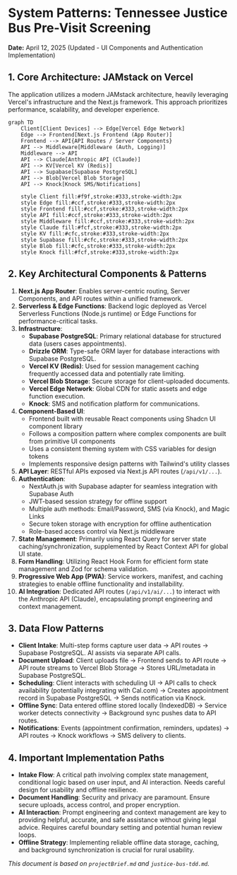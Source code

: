# System Patterns: Tennessee Justice Bus Pre-Visit Screening

**Date:** April 12, 2025 (Updated - UI Components and Authentication Implementation)

## 1. Core Architecture: JAMstack on Vercel

The application utilizes a modern JAMstack architecture, heavily leveraging Vercel's infrastructure and the Next.js framework. This approach prioritizes performance, scalability, and developer experience.

```mermaid
graph TD
    Client[Client Devices] --> Edge[Vercel Edge Network]
    Edge --> Frontend[Next.js Frontend (App Router)]
    Frontend --> API{API Routes / Server Components}
    API --> Middleware[Middleware (Auth, Logging)]
    Middleware --> API
    API --> Claude[Anthropic API (Claude)]
    API --> KV[Vercel KV (Redis)]
    API --> Supabase[Supabase PostgreSQL]
    API --> Blob[Vercel Blob Storage]
    API --> Knock[Knock SMS/Notifications]

    style Client fill:#f9f,stroke:#333,stroke-width:2px
    style Edge fill:#ccf,stroke:#333,stroke-width:2px
    style Frontend fill:#ccf,stroke:#333,stroke-width:2px
    style API fill:#ccf,stroke:#333,stroke-width:2px
    style Middleware fill:#ccf,stroke:#333,stroke-width:2px
    style Claude fill:#fcf,stroke:#333,stroke-width:2px
    style KV fill:#cfc,stroke:#333,stroke-width:2px
    style Supabase fill:#cfc,stroke:#333,stroke-width:2px
    style Blob fill:#cfc,stroke:#333,stroke-width:2px
    style Knock fill:#fcf,stroke:#333,stroke-width:2px
```

## 2. Key Architectural Components & Patterns

1.  **Next.js App Router**: Enables server-centric routing, Server Components, and API routes within a unified framework.
2.  **Serverless & Edge Functions**: Backend logic deployed as Vercel Serverless Functions (Node.js runtime) or Edge Functions for performance-critical tasks.
3.  **Infrastructure**:
    - **Supabase PostgreSQL**: Primary relational database for structured data (users cases appointments).
    - **Drizzle ORM**: Type-safe ORM layer for database interactions with Supabase PostgreSQL.
    - **Vercel KV (Redis)**: Used for session management caching frequently accessed data and potentially rate limiting.
    - **Vercel Blob Storage**: Secure storage for client-uploaded documents.
    - **Vercel Edge Network**: Global CDN for static assets and edge function execution.
    - **Knock**: SMS and notification platform for communications.
4.  **Component-Based UI**:
    - Frontend built with reusable React components using Shadcn UI component library
    - Follows a composition pattern where complex components are built from primitive UI components
    - Uses a consistent theming system with CSS variables for design tokens
    - Implements responsive design patterns with Tailwind's utility classes
5.  **API Layer**: RESTful APIs exposed via Next.js API routes (`/api/v1/...`).
6.  **Authentication**:
    - NextAuth.js with Supabase adapter for seamless integration with Supabase Auth
    - JWT-based session strategy for offline support
    - Multiple auth methods: Email/Password, SMS (via Knock), and Magic Links
    - Secure token storage with encryption for offline authentication
    - Role-based access control via Next.js middleware
7.  **State Management**: Primarily using React Query for server state caching/synchronization, supplemented by React Context API for global UI state.
8.  **Form Handling**: Utilizing React Hook Form for efficient form state management and Zod for schema validation.
9.  **Progressive Web App (PWA)**: Service workers, manifest, and caching strategies to enable offline functionality and installability.
10. **AI Integration**: Dedicated API routes (`/api/v1/ai/...`) to interact with the Anthropic API (Claude), encapsulating prompt engineering and context management.

## 3. Data Flow Patterns

- **Client Intake**: Multi-step forms capture user data -> API routes -> Supabase PostgreSQL. AI assists via separate API calls.
- **Document Upload**: Client uploads file -> Frontend sends to API route -> API route streams to Vercel Blob Storage -> Stores URL/metadata in Supabase PostgreSQL.
- **Scheduling**: Client interacts with scheduling UI -> API calls to check availability (potentially integrating with Cal.com) -> Creates appointment record in Supabase PostgreSQL -> Sends notification via Knock.
- **Offline Sync**: Data entered offline stored locally (IndexedDB) -> Service worker detects connectivity -> Background sync pushes data to API routes.
- **Notifications**: Events (appointment confirmation, reminders, updates) -> API routes -> Knock workflows -> SMS delivery to clients.

## 4. Important Implementation Paths

- **Intake Flow**: A critical path involving complex state management, conditional logic based on user input, and AI interaction. Needs careful design for usability and offline resilience.
- **Document Handling**: Security and privacy are paramount. Ensure secure uploads, access control, and proper encryption.
- **AI Interaction**: Prompt engineering and context management are key to providing helpful, accurate, and safe assistance without giving legal advice. Requires careful boundary setting and potential human review loops.
- **Offline Strategy**: Implementing reliable offline data storage, caching, and background synchronization is crucial for rural usability.

_This document is based on `projectBrief.md` and `justice-bus-tdd.md`._
